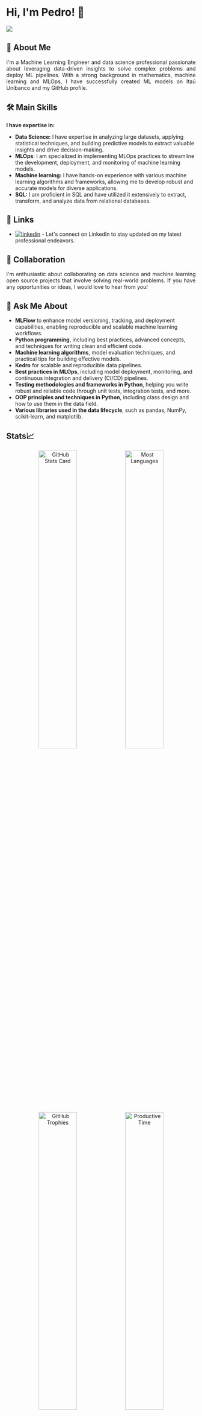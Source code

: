 # Hi, I'm Pedro! 👋

![](https://komarev.com/ghpvc/?username=Pedro-A-D-S)

## 🚀 About Me
<div align="justify">
I'm a Machine Learning Engineer and data science professional passionate about leveraging data-driven insights to solve complex problems and deploy ML pipelines. With a strong background in mathematics, machine learning and MLOps, I have successfully created ML models on Itaú Unibanco and my GitHub profile.
</div>

## 🛠 Main Skills

**I have expertise in:**

- **Data Science:** I have expertise in analyzing large datasets, applying statistical techniques, and building predictive models to extract valuable insights and drive decision-making.
- **MLOps**: I am specialized in implementing MLOps practices to streamline the development, deployment, and monitoring of machine learning models.
- **Machine learning:** I have hands-on experience with various machine learning algorithms and frameworks, allowing me to develop robust and accurate models for diverse applications.
- **SQL:** I am proficient in SQL and have utilized it extensively to extract, transform, and analyze data from relational databases.


## 🔗 Links
- [![linkedin](https://img.shields.io/badge/linkedin-0A66C2?style=for-the-badge&logo=linkedin&logoColor=white)](https://www.linkedin.com/in/pedro-a-d-s/) - Let's connect on LinkedIn to stay updated on my latest professional endeavors.

## 👯 Collaboration
<div align="justify">
I'm enthusiastic about collaborating on data science and machine learning open source projects that involve solving real-world problems. If you have any opportunities or ideas, I would love to hear from you!
</div>


## 💬 Ask Me About

- **MLFlow** to enhance model versioning, tracking, and deployment capabilities, enabling reproducible and scalable machine learning workflows.
- **Python programming**, including best practices, advanced concepts, and techniques for writing clean and efficient code.
- **Machine learning algorithms**, model evaluation techniques, and practical tips for building effective models.
- **Kedro** for scalable and reproducible data pipelines.
- **Best practices in MLOps**, including model deployment, monitoring, and continuous integration and delivery (CI/CD) pipelines.
- **Testing methodologies and frameworks in Python**, helping you write robust and reliable code through unit tests, integration tests, and more.
- **OOP principles and techniques in Python**, including class design and how to use them in the data field.
- **Various libraries used in the data lifecycle**, such as pandas, NumPy, scikit-learn, and matplotlib.

## Stats📈

<div align="center">
  <img width="45%" src="http://github-profile-summary-cards.vercel.app/api/cards/stats?username=Pedro-A-D-S&theme=radical" alt="GitHub Stats Card" />
  <img width="45%" src="https://github-readme-stats.vercel.app/api/top-langs/?username=Pedro-A-D-S&layout=compact&theme=radical" alt="Most Languages" />
  <img width="45%" src="https://github-profile-summary-cards.vercel.app/api/cards/most-commit-language?username=Pedro-A-D-S&theme=radical" alt="GitHub Trophies" />
  <img width="45%" src="http://github-profile-summary-cards.vercel.app/api/cards/productive-time?username=Pedro-A-D-S&theme=radical&utcOffset=-3" alt="Productive Time" />
</div>













